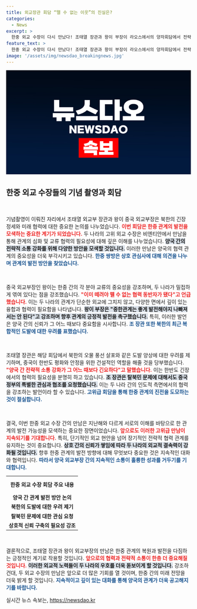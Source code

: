 ```yaml
---
title: 외교장관 회담 “뗄 수 없는 이웃”의 진실은?
categories:
  - News
excerpt: >
  한중 외교 수장이 다시 만났다! 조태열 장관과 왕이 부장이 라오스에서의 양자회담에서 전략적 협력을 강조하며 긴장 고조 속 한반도 문제에 대한 건설적 역할을 촉구했다. 두 나라의 관계가 다시 활기를 띨 전망이다!
feature_text: >
  한중 외교 수장이 다시 만났다! 조태열 장관과 왕이 부장이 라오스에서의 양자회담에서 전략적 협력을 강조하며 긴장 고조 속 한반도 문제에 대한 건설적 역할을 촉구했다. 두 나라의 관계가 다시 활기를 띨 전망이다!
image: '/assets/img/newsdao_breakingnews.jpg'
---
```


<p><img src="/assets/img/newsdao_breakingnews.jpg" alt="ranknews 속보" /></p>

<h2 data-ke-size="size26">한중 외교 수장들의 기념 촬영과 회담</h2>

<p data-ke-size="size16">&nbsp;</p>

<p>기념촬영이 이뤄진 자리에서 조태열 외교부 장관과 왕이 중국 외교부장은 북한의 긴장 정세와 미래 협력에 대한 중요한 논의를 나누었습니다. <b><span style="color: #ee2323;">이번 회담은 한중 관계의 발전을 모색하는 중요한 계기가 되었습니다.</span></b> 두 나라의 고위 외교 수장은 비엔티안에서 만남을 통해 관계의 심화 및 교류 협력의 필요성에 대해 깊은 이해를 나누었습니다. <b><span style="background-color: #21538527;">양국 간의 전략적 소통 강화를 위해 다양한 방안을 모색할 것입니다.</span></b> 이러한 만남은 양국의 협력 관계의 중요성을 더욱 부각시키고 있습니다. <b><span style="color: #1a5490;">한중 쌍방은 상호 관심사에 대해 의견을 나누며 관계의 발전 방안을 찾았습니다.</span></b></p>

<p data-ke-size="size16">&nbsp;</p>

<p>중국 외교부장인 왕이는 한중 간의 각 분야 교류의 중요성을 강조하며, 두 나라가 밀접하게 엮여 있다는 점을 강조했습니다. <b><span style="color: #ee2323;">"이미 떼려야 뗄 수 없는 협력 동반자가 됐다"고 언급했습니다.</span></b> 이는 두 나라의 관계가 단순한 외교에 그치지 않고, 다양한 면에서 깊이 있는 융합과 협력이 필요함을 나타냅니다. <b><span style="background-color: #21538527;">왕이 부장은 "중한관계는 좋게 발전해야지 나빠져서는 안 된다"고 강조하며 향후 관계의 긍정적 발전을 촉구했습니다.</span></b> 특히, 이러한 발언은 양국 간의 신뢰가 그 어느 때보다 중요함을 시사합니다. <b><span style="color: #1a5490;">조 장관 또한 북한의 최근 복합적인 도발에 대한 우려를 표했습니다.</span></b></p>

<p data-ke-size="size16">&nbsp;</p>

<p>조태열 장관은 해당 회담에서 북한의 오물 풍선 살포와 같은 도발 양상에 대한 우려를 제기하며, 중국이 한반도 평화와 안정을 위한 건설적인 역할을 해줄 것을 당부했습니다. <b><span style="color: #ee2323;">"양국 간 전략적 소통 강화가 그 어느 때보다 긴요하다"고 말했습니다.</span></b> 이는 한반도 긴장에서의 협력의 필요성을 분명히 하고 있습니다. <b><span style="background-color: #21538527;">조 장관은 탈북민 문제에 대해서도 중국 정부의 특별한 관심과 협조를 요청했습니다.</span></b> 이는 두 나라 간의 인도적 측면에서의 협력을 강조하는 발언이라 할 수 있습니다. <b><span style="color: #1a5490;">고위급 회담을 통해 한중 관계의 진전을 도모하는 것이 절실합니다.</span></b></p>

<p data-ke-size="size16">&nbsp;</p>

<p>결국, 이번 한중 외교 수장 간의 만남은 지난해와 다르게 서로의 이해를 바탕으로 한 관계의 발전 가능성을 모색하는 중요한 장면이었습니다. <b><span style="color: #ee2323;">앞으로도 이러한 고위급 만남이 지속되기를 기대합니다.</span></b> 특히, 단기적인 외교 현안을 넘어 장기적인 전략적 협력 관계를 유지하는 것이 중요합니다. <b><span style="background-color: #21538527;">상호 간의 신뢰가 쌓임에 따라 두 나라의 외교적 결속력이 강화될 것입니다.</span></b> 향후 한중 관계의 발전 방향에 대해 무엇보다 중요한 것은 지속적인 대화와 협력입니다. <b><span style="color: #1a5490;">따라서 양국 외교부장 간의 지속적인 소통이 훌륭한 성과를 거두기를 기대합니다.</span></b></p>

<p data-ke-size="size16"></p>

<table style="width: 100%; border-collapse: collapse;">
<tr>
<td style="text-align: center; height: 40px;"><b>한중 외교 수장 회담 주요 내용</b></td>
</tr>
<tr>
<td style="text-align: center; height: 17px;"><b>양국 간 관계 발전 방안 논의</b></td>
</tr>
<tr>
<td style="text-align: center; height: 17px;"><b>북한의 도발에 대한 우려 제기</b></td>
</tr>
<tr>
<td style="text-align: center; height: 17px;"><b>탈북민 문제에 대한 관심 요청</b></td>
</tr>
<tr>
<td style="text-align: center; height: 17px;"><b>상호적 신뢰 구축의 필요성 강조</b></td>
</tr>
</table>

<p data-ke-size="size16">&nbsp;</p> 

<p>결론적으로, 조태열 장관과 왕이 외교부장의 만남은 한중 관계의 복원과 발전을 다짐하는 긍정적인 계기로 작용할 것입니다. <b><span style="color: #ee2323;">앞으로의 협력과 전략적 소통이 한층 더 중요해질 것입니다.</span></b> <b><span style="background-color: #21538527;">이러한 외교적 노력들이 두 나라의 우호를 더욱 돋보이게 할 것입니다.</span></b> 강조하건대, 두 외교 수장의 만남은 앞으로 더 많은 기회를 열 것이며, 한중 간의 미래 전망을 더욱 밝게 할 것입니다. <b><span style="color: #1a5490;">지속적이고 깊이 있는 대화를 통해 양국의 관계가 더욱 공고해지기를 바랍니다.</span></b></p>
실시간 뉴스 속보는, <a href="https://newsdao.kr" rel="dofollow">https://newsdao.kr</a>


